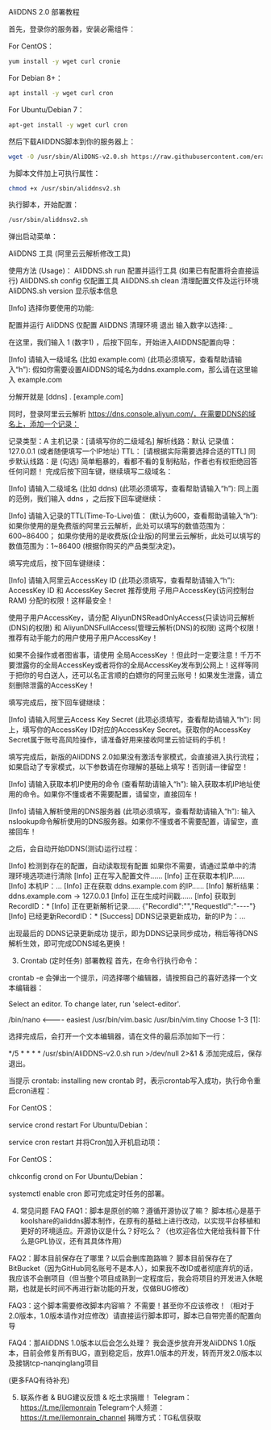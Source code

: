 AliDDNS 2.0 部署教程

首先，登录你的服务器，安装必需组件：

For CentOS：
```bash
yum install -y wget curl cronie
```
For Debian 8+：
```bash
apt install -y wget curl cron
```
For Ubuntu/Debian 7：
```bash
apt-get install -y wget curl cron
```
然后下载AliDDNS脚本到你的服务器上：
```bash
wget -O /usr/sbin/AliDDNS-v2.0.sh https://raw.githubusercontent.com/eramicro/AliDDNS/master/aliddnsv2.sh
```
为脚本文件加上可执行属性：
```bash
chmod +x /usr/sbin/aliddnsv2.sh
```
执行脚本，开始配置：
```bash
/usr/sbin/aliddnsv2.sh
```
弹出启动菜单：

AliDDNS 工具 (阿里云云解析修改工具)

使用方法 (Usage)：
AliDDNS.sh run 配置并运行工具 (如果已有配置将会直接运行)
AliDDNS.sh config 仅配置工具
AliDDNS.sh clean 清理配置文件及运行环境
AliDDNS.sh version 显示版本信息

[Info] 选择你要使用的功能:

配置并运行 AliDDNS
仅配置 AliDDNS
清理环境
退出
输入数字以选择: _

在这里，我们输入 1 (数字1) ，后按下回车，开始进入AliDDNS配置向导：

[Info] 请输入一级域名 (比如 example.com)
(此项必须填写，查看帮助请输入“h”):
假如你需要设置AliDDNS的域名为ddns.example.com，那么请在这里输入 example.com

分解开就是 [ddns] . [example.com]

同时，登录阿里云云解析 https://dns.console.aliyun.com/，在需要DDNS的域名上，添加一个记录：

记录类型：A
主机记录：[请填写你的二级域名]
解析线路：默认
记录值：127.0.0.1 (或者随便填写一个IP地址)
TTL： [请根据实际需要选择合适的TTL]
同步默认线路：是 (勾选)
简单粗暴的，看都不看的复制粘贴，作者也有权拒绝回答任何问题！
完成后按下回车键，继续填写二级域名：

[Info] 请输入二级域名 (比如 ddns)
(此项必须填写，查看帮助请输入“h”):
同上面的范例，我们输入 ddns ，之后按下回车键继续：

[Info] 请输入记录的TTL(Time-To-Live)值：
(默认为600，查看帮助请输入“h”):
如果你使用的是免费版的阿里云云解析，此处可以填写的数值范围为：600~86400；
如果你使用的是收费版(企业版)的阿里云云解析，此处可以填写的数值范围为：1~86400 (根据你购买的产品类型决定)。

填写完成后，按下回车键继续：

[Info] 请输入阿里云AccessKey ID
(此项必须填写，查看帮助请输入“h”):
AccessKey ID 和 AccessKey Secret 推荐使用 子用户AccessKey(访问控制台RAM) 分配的权限！这样最安全！

使用子用户AccessKey，请分配 AliyunDNSReadOnlyAccess(只读访问云解析(DNS)的权限) 和 AliyunDNSFullAccess(管理云解析(DNS)的权限) 这两个权限！推荐有动手能力的用户使用子用户AccessKey！

如果不会操作或者图省事，请使用 全局AccessKey ！但此时一定要注意！千万不要泄露你的全局AccessKey或者将你的全局AccessKey发布到公网上！这样等同于把你的号白送人，还可以名正言顺的白嫖你的阿里云账号！如果发生泄露，请立刻删除泄露的AccessKey！

填写完成后，按下回车键继续：

[Info] 请输入阿里云Access Key Secret
(此项必须填写，查看帮助请输入“h”):
同上，填写你的AccessKey ID对应的AccessKey Secret。获取你的AccessKey Secret属于账号高风险操作，请准备好用来接收阿里云验证码的手机！

填写完成后，新版的AliDDNS 2.0如果没有激活专家模式，会直接进入执行流程；如果启动了专家模式，以下参数请在你理解的基础上填写！否则请一律留空！

[Info] 请输入获取本机IP使用的命令
(查看帮助请输入“h”):
输入获取本机IP地址使用的命令。如果你不懂或者不需要配置，请留空，直接回车！

[Info] 请输入解析使用的DNS服务器
(此项必须填写，查看帮助请输入“h”):
输入nslookup命令解析使用的DNS服务器。如果你不懂或者不需要配置，请留空，直接回车！

之后，会自动开始DDNS(测试)运行过程：

[Info] 检测到存在的配置，自动读取现有配置
如果你不需要，请通过菜单中的清理环境选项进行清除
[Info] 正在写入配置文件……
[Info] 正在获取本机IP……
[Info] 本机IP：...
[Info] 正在获取 ddns.example.com 的IP……
[Info] 解析结果：ddns.example.com -> 127.0.0.1
[Info] 正在生成时间戳……
[Info] 获取到RecordID：*
[Info] 正在更新解析记录……
{"RecordId":"","RequestId":"----"}
[Info] 已经更新RecordID：*
[Success] DDNS记录更新成功，新的IP为：...

出现最后的 DDNS记录更新成功 提示，即为DDNS记录同步成功，稍后等待DNS解析生效，即可完成DDNS域名更换！

3. Crontab (定时任务) 部署教程
首先，在命令行执行命令：

crontab -e
会弹出一个提示，问选择哪个编辑器，请按照自己的喜好选择一个文本编辑器：

Select an editor. To change later, run 'select-editor'.

/bin/nano <---- easiest
/usr/bin/vim.basic
/usr/bin/vim.tiny
Choose 1-3 [1]:

选择完成后，会打开一个文本编辑器，请在文件的最后添加如下一行：

*/5 * * * * /usr/sbin/AliDDNS-v2.0.sh run >/dev/null 2>&1 &
添加完成后，保存退出。

当提示 crontab: installing new crontab 时，表示crontab写入成功，执行命令重启cron进程：

For CentOS：

service crond restart
For Ubuntu/Debian：

service cron restart
并将Cron加入开机启动项：

For CentOS：

chkconfig crond on
For Ubuntu/Debian：

systemctl enable cron
即可完成定时任务的部署。

4. 常见问题 FAQ
FAQ1：脚本是原创的嘛？遵循开源协议了嘛？
脚本核心是基于koolshare的aliddns脚本制作，在原有的基础上进行改动，以实现平台移植和更好的环境适应。开源协议是什么？好吃么？（也欢迎各位大佬给我科普下什么是GPL协议，还有其具体作用）

FAQ2：脚本目前保存在了哪里？以后会删库跑路嘛？
脚本目前保存在了BitBucket（因为GitHub同名账号不是本人），如果我不改ID或者彻底弃坑的话，我应该不会删项目（但当整个项目成熟到一定程度后，我会将项目的开发进入休眠期，也就是长时间不再进行新功能的开发，仅做BUG修改）

FAQ3：这个脚本需要修改脚本内容嘛？
不需要！甚至你不应该修改！（相对于2.0版本，1.0版本请作对应修改）请直接运行脚本即可，脚本已自带完善的配置向导

FAQ4：那AliDDNS 1.0版本以后会怎么处理？
我会逐步放弃开发AliDDNS 1.0版本，目前会修复所有BUG，直到稳定后，放弃1.0版本的开发，转而开发2.0版本以及接锅tcp-nanqinglang项目

(更多FAQ有待补充)

5. 联系作者 & BUG建议反馈 & 吃土求捐赠！
Telegram：https://t.me/ilemonrain
Telegram个人频道：https://t.me/ilemonrain_channel
捐赠方式：TG私信获取
